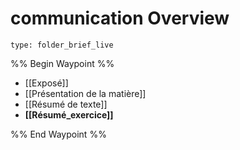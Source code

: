 # communication Overview
 
```ccard
type: folder_brief_live
```
 
%% Begin Waypoint %%
- [[Exposé]]
- [[Présentation de la matière]]
- [[Résumé de texte]]
- **[[Résumé_exercice]]**

%% End Waypoint %%